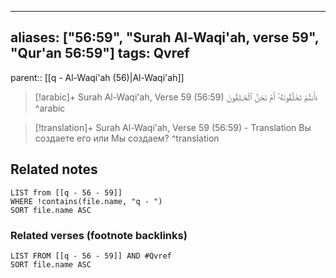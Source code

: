 
---
aliases: ["56:59", "Surah Al-Waqi'ah, verse 59", "Qur'an 56:59"]
tags: Qvref
---

parent:: [[q - Al-Waqi'ah (56)|Al-Waqi'ah]]

> [!arabic]+ Surah Al-Waqi'ah, Verse 59 (56:59)
> <span class="quran-arabic">ءَأَنتُمْ تَخْلُقُونَهُۥٓ أَمْ نَحْنُ ٱلْخَـٰلِقُونَ</span>
^arabic

> [!translation]+ Surah Al-Waqi'ah, Verse 59 (56:59) - Translation
> Вы создаете его или Мы создаем?
^translation



## Related notes
```dataview
LIST from [[q - 56 - 59]]
WHERE !contains(file.name, "q - ")
SORT file.name ASC
```

### Related verses (footnote backlinks)
```dataview
LIST FROM [[q - 56 - 59]] AND #Qvref
SORT file.name ASC
```

